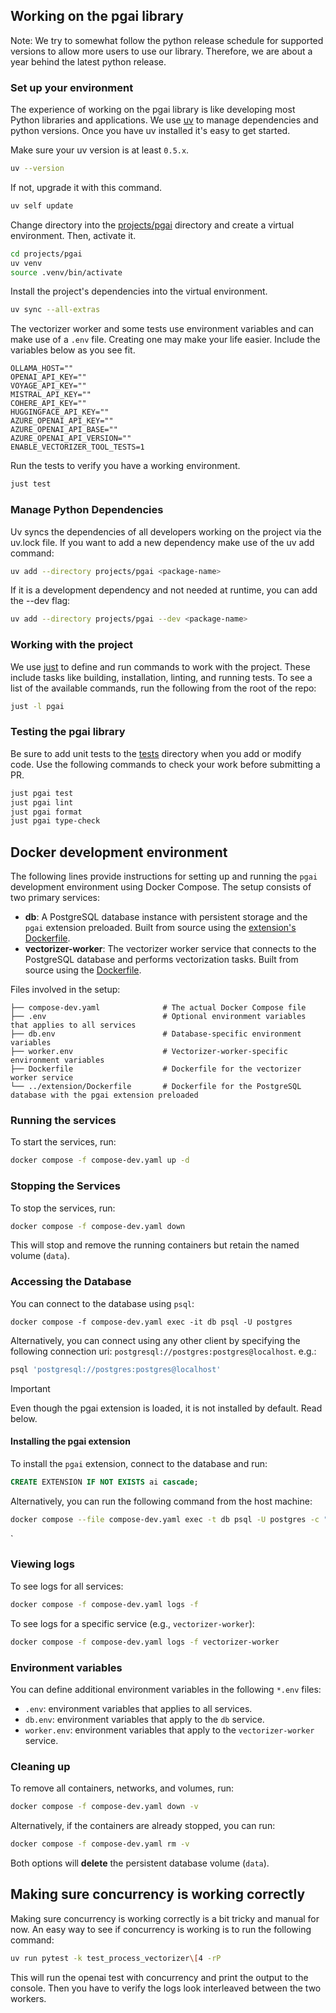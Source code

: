 ## Working on the pgai library


Note: We try to somewhat follow the python release schedule for supported versions to allow more users to use our library.
Therefore, we are about a year behind the latest python release.

### Set up your environment

The experience of working on the pgai library is like developing most Python
libraries and applications. We use [uv](https://docs.astral.sh/uv/getting-started/installation/) to manage dependencies and python versions. Once you have uv installed it's easy to get started.

Make sure your uv version is at least `0.5.x`.

```bash
uv --version
```

If not, upgrade it with this command.

```bash
uv self update
```

Change directory into the [projects/pgai](/projects/pgai) directory and create a
virtual environment. Then, activate it.

```bash
cd projects/pgai
uv venv
source .venv/bin/activate
```

Install the project's dependencies into the virtual environment.

```bash
uv sync --all-extras
```

The vectorizer worker and some tests use environment variables and can make use
of a `.env` file. Creating one may make your life easier. Include the variables 
below as you see fit.

```text
OLLAMA_HOST=""
OPENAI_API_KEY=""
VOYAGE_API_KEY=""
MISTRAL_API_KEY=""
COHERE_API_KEY=""
HUGGINGFACE_API_KEY=""
AZURE_OPENAI_API_KEY=""
AZURE_OPENAI_API_BASE=""
AZURE_OPENAI_API_VERSION=""
ENABLE_VECTORIZER_TOOL_TESTS=1
```

Run the tests to verify you have a working environment.

```bash
just test
```

### Manage Python Dependencies

Uv syncs the dependencies of all developers working on the project via the uv.lock file. If you want to add a new dependency make use of the uv add command:

```bash
uv add --directory projects/pgai <package-name>
```

If it is a development dependency and not needed at runtime, you can add the --dev flag:

```bash
uv add --directory projects/pgai --dev <package-name>
```

### Working with the project

We use [just](https://just.systems/man/en/) to define and run commands to work
with the project. These include tasks like building, installation, linting, 
and running tests. To see a list of the available commands, run the following 
from the root of the repo:

```bash
just -l pgai
```

### Testing the pgai library

Be sure to add unit tests to the [tests](/projects/pgai/tests) directory when
you add or modify code. Use the following commands to check your work before
submitting a PR.

```bash
just pgai test
just pgai lint
just pgai format
just pgai type-check
```

## Docker development environment

The following lines provide instructions for setting up and running the `pgai` development environment using Docker Compose. The setup consists of two primary services:

- **db**: A PostgreSQL database instance with persistent storage and the `pgai` extension preloaded. Built from source using the [extension's Dockerfile](../extension/Dockerfile).
- **vectorizer-worker**: The vectorizer worker service that connects to the PostgreSQL database and performs vectorization tasks. Built from source using the [Dockerfile](./Dockerfile).

Files involved in the setup:

```
├── compose-dev.yaml              # The actual Docker Compose file
├── .env                          # Optional environment variables that applies to all services
├── db.env                        # Database-specific environment variables
├── worker.env                    # Vectorizer-worker-specific environment variables
├── Dockerfile                    # Dockerfile for the vectorizer worker service
└── ../extension/Dockerfile       # Dockerfile for the PostgreSQL database with the pgai extension preloaded
```

### Running the services
To start the services, run:

```sh
docker compose -f compose-dev.yaml up -d
```

### Stopping the Services
To stop the services, run:

```sh
docker compose -f compose-dev.yaml down
```

This will stop and remove the running containers but retain the named volume (`data`).

### Accessing the Database
You can connect to the database using `psql`:

```shell
docker compose -f compose-dev.yaml exec -it db psql -U postgres
```

Alternatively, you can connect using any other client by specifying the following connection uri: `postgresql://postgres:postgres@localhost`. e.g.:

```sh
psql 'postgresql://postgres:postgres@localhost'
```

> [!IMPORTANT]  
> Even though the pgai extension is loaded, it is not installed by default. Read below.

#### Installing the pgai extension
To install the `pgai` extension, connect to the database and run:

```sql
CREATE EXTENSION IF NOT EXISTS ai cascade;
```

Alternatively, you can run the following command from the host machine:

```sh
docker compose --file compose-dev.yaml exec -t db psql -U postgres -c "CREATE EXTENSION IF NOT EXISTS ai cascade;"
```
`
### Viewing logs
To see logs for all services:

```sh
docker compose -f compose-dev.yaml logs -f
```

To see logs for a specific service (e.g., `vectorizer-worker`):

```sh
docker compose -f compose-dev.yaml logs -f vectorizer-worker
```

### Environment variables
You can define additional environment variables in the following `*.env` files:

- `.env`: environment variables that applies to all services.
- `db.env`: environment variables that apply to the `db` service.
- `worker.env`: environment variables that apply to the `vectorizer-worker` service.

### Cleaning up
To remove all containers, networks, and volumes, run:

```sh
docker compose -f compose-dev.yaml down -v
```

Alternatively, if the containers are already stopped, you can run:

```sh
docker compose -f compose-dev.yaml rm -v
```

Both options will **delete** the persistent database volume (`data`).

## Making sure concurrency is working correctly

Making sure concurrency is working correctly is a bit tricky and manual for now. An easy way to see if concurrency is working is to run the following command:

```bash
uv run pytest -k test_process_vectorizer\[4 -rP
```

This will run the openai test with concurrency and print the output to the console. Then you have to verify the logs look interleaved between the two workers.
